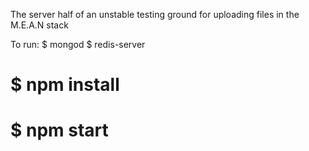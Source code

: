 The server half of an unstable testing ground for uploading files in the M.E.A.N stack

To run:
$ mongod
$ redis-server
# $ npm install
# $ npm start
